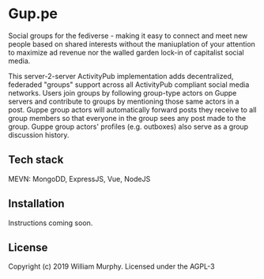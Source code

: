 # Gup.pe

Social groups for the fediverse - making it easy to connect and meet new people based on shared interests without the maniuplation of your attention to maximize ad revenue nor the walled garden lock-in of capitalist social media.

This server-2-server ActivityPub implementation adds decentralized, federaded "groups" support across all ActivityPub compliant social media networks. Users join groups by following group-type actors on Guppe servers and contribute to groups by mentioning those same actors in a post. Guppe group actors will automatically forward posts they receive to all group members so that everyone in the group sees any post made to the group. Guppe group actors' profiles (e.g. outboxes) also serve as a group discussion history.

## Tech stack

MEVN: MongoDD, ExpressJS, Vue, NodeJS

## Installation

Instructions coming soon.

## License

Copyright (c) 2019 William Murphy. Licensed under the AGPL-3
